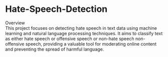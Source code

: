 # Hate-Speech-Detection
Overview
<br>
This project focuses on detecting hate speech in text data using machine learning and natural language processing techniques. It aims to classify text as either hate speech or offensive speech or non-hate speech non-offensive speech, providing a valuable tool for moderating online content and preventing the spread of harmful language.
